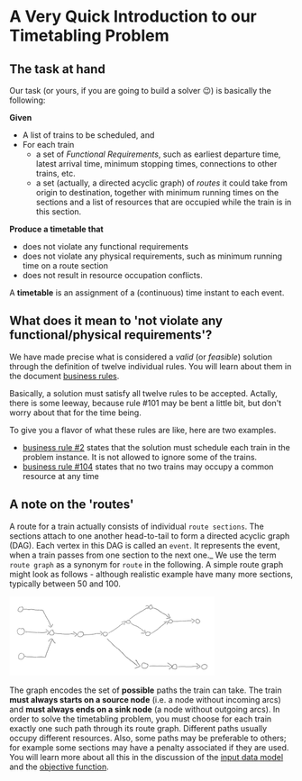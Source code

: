 # A Very Quick Introduction to our Timetabling Problem

## The task at hand
Our task (or yours, if you are going to build a solver :wink:) is basically the following:

**Given**
* A list of trains to be scheduled, and
* For each train
    - a set of _Functional Requirements_, such as earliest departure time, latest arrival time, minimum stopping times, connections to other trains, etc.
    - a set (actually, a directed acyclic graph) of _routes_ it could take from origin to destination, together with minimum running times on the sections and a list of resources that are occupied while the train is in this section.

**Produce a timetable that**
-	does not violate any functional requirements
-	does not violate any physical requirements, such as minimum running time on a route section
-	does not result in resource occupation conflicts.

A **timetable** is an assignment of a (continuous) time instant to each event.

## What does it mean to 'not violate any functional/physical requirements'?
We have made precise what is considered a _valid_ (or _feasible_) solution through the definition of twelve individual rules. You will learn about them in the document [business rules](documentation/business_rules.md).

Basically, a solution must satisfy all twelve rules to be accepted. Actally, there is some leeway, because rule #101 may be bent a little bit, but don't worry about that for the time being.

To give you a flavor of what these rules are like, here are two examples.

* [business rule #2](documentation/business_rules.md#concistency-rules) states that the solution must schedule each train in the problem instance. It is not allowed to ignore some of the trains.
* [business rule #104](documentation/business_rules.md#planning-rules) states that no two trains may occupy a common resource at any time

## A note on the 'routes'

A route for a train actually consists of individual `route sections`. The sections attach to one another head-to-tail to form a directed acyclic graph (DAG). Each vertex in this DAG is called an `event`. It represents the event, when a train passes from one section to the next one._ We use the term `route graph` as a synonym for `route` in the following. A simple route graph might look as follows - although realistic example have many more sections, typically between 50 and 100. 

![](documentation/img/route_graph_naked.png)

The graph encodes the set of **possible** paths the train can take. The train __must always starts on a source node__ (i.e. a node without incoming arcs) and __must always ends on a sink node__ (a node without outgoing arcs). In order to solve the timetabling problem, you must choose for each train exactly one such path through its route graph. Different paths usually occupy different resources. Also, some paths may be preferable to others; for example some sections may have a penalty associated if they are used. You will learn more about all this in the discussion of the [input data model](documentation/input_data_model.md) and the [objective function](documentation/business_rules.md#objective-function).